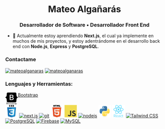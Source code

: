 <h1 align="center">Mateo Algañarás</h1>
<h3 align="center">Desarrollador de Software • Desarrollador Front End</h3>

- 🌱 Actualmente estoy aprendiendo **Next.js**, el cual ya implemente en muchos de mis proyectos, y estoy adentrándome en el desarrollo back end con **Node.js**, **Express** y **PostgreSQL**.

<h3 align="left">Contactame</h3>
<p align="left">
<a href="https://linkedin.com/in/mateoalganaras" target="blank"><img align="center" src="https://raw.githubusercontent.com/rahuldkjain/github-profile-readme-generator/master/src/images/icons/Social/linked-in-alt.svg" alt="mateoalganaras" height="30" width="40" /></a>
<a href="mailto:tutealga@gmail.com" target="blank"><img align="center" src="https://cdn4.iconfinder.com/data/icons/social-media-logos-6/512/112-gmail_email_mail-512.png" alt="mateoalganaras" height="30" width="40" /></a>
</p>
  
<h3 align="left">Lenguajes y Herramientas:</h3>

<p align="left">
<a href="https://getbootstrap.com" target="_blank" rel="noreferrer" style="display:flex"><img src="https://raw.githubusercontent.com/devicons/devicon/master/icons/bootstrap/bootstrap-plain-wordmark.svg" alt="bootstrap" width="40" height="40"/>Bootstrap</a>
<a href="https://www.w3schools.com/css/" target="_blank" rel="noreferrer"><img src="https://raw.githubusercontent.com/devicons/devicon/master/icons/css3/css3-original-wordmark.svg" alt="css3" width="40" height="40"/></a>
<a href="https://nextjs.org/" target="_blank" rel="noreferrer"><img src="https://www.drupal.org/files/project-images/nextjs-icon-dark-background.png" alt="next.js" width="40" height="40"/></a>
<a href="https://git-scm.com/" target="_blank" rel="noreferrer"><img src="https://www.vectorlogo.zone/logos/git-scm/git-scm-icon.svg" alt="git" width="40" height="40"/></a>
<a href="https://www.w3.org/html/" target="_blank" rel="noreferrer"><img src="https://raw.githubusercontent.com/devicons/devicon/master/icons/html5/html5-original-wordmark.svg" alt="html5" width="40" height="40"/></a>
<a href="https://developer.mozilla.org/en-US/docs/Web/JavaScript" target="_blank" rel="noreferrer"><img src="https://raw.githubusercontent.com/devicons/devicon/master/icons/javascript/javascript-original.svg" alt="javascript" width="40" height="40"/></a>
<a href="https://nodejs.org" target="_blank" rel="noreferrer"><img src="https://pluralsight2.imgix.net/paths/images/nodejs-45adbe594d.png" alt="nodejs" width="40" height="40"/></a>
<a href="https://www.python.org" target="_blank" rel="noreferrer"><img src="https://raw.githubusercontent.com/devicons/devicon/master/icons/python/python-original.svg" alt="python" width="40" height="40"/></a>
<a href="https://reactjs.org/" target="_blank" rel="noreferrer"><img src="https://raw.githubusercontent.com/devicons/devicon/master/icons/react/react-original-wordmark.svg" alt="react" width="40" height="40"/></a>
<a href="https://reactnative.dev/" target="_blank" rel="noreferrer"><img src="https://upload.wikimedia.org/wikipedia/commons/thumb/d/d5/Tailwind_CSS_Logo.svg/2560px-Tailwind_CSS_Logo.svg.png" alt="Tailwind CSS" width="40" height="40"/></a>
<a href="https://www.postgresql.org/" target="_blank" rel="noreferrer"><img src="https://upload.wikimedia.org/wikipedia/commons/thumb/2/29/Postgresql_elephant.svg/200px-Postgresql_elephant.svg.png" alt="PostgreSQL" width="40" height="40"/></a>
<a href="https://firebase.google.com/" target="_blank" rel="noreferrer"><img src="https://www.gstatic.com/devrel-devsite/prod/va65162e8ce9aacc75e4d3c0cd6d166fc6ceaaf184fea0ff0eac1d9b62c0480be/firebase/images/touchicon-180.png" alt="Firebase" width="40" height="40"/></a>
<a href="https://www.mysql.com/" target="_blank" rel="noreferrer"><img src="https://d1.awsstatic.com/asset-repository/products/amazon-rds/1024px-MySQL.ff87215b43fd7292af172e2a5d9b844217262571.png" alt="MySQL" width="40" height="40"/></a>
</p>
